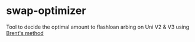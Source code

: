 # swap-optimizer
Tool to decide the optimal amount to flashloan arbing on Uni V2 &amp; V3 using [Brent's method](https://en.wikipedia.org/wiki/Brent%27s_method) 
